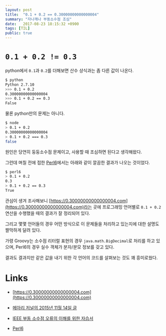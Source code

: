 ```yaml
---
layout: post
title:  "0.1 + 0.2 == 0.30000000000000004"
summary: "자나깨나 부동소수점 조심"
date:   2017-08-23 18:15:32 +0900
tags: [TIL]
public: true
---
```


# `0.1 + 0.2 != 0.3`

python에서 `0.1`과 `0.2`를 더해보면 산수 상식과는 좀 다른 값이 나온다.

```sh
$ python
Python 2.7.10
>>> 0.1 + 0.2
0.30000000000000004
>>> 0.1 + 0.2 == 0.3
False
```

물론 python만의 문제는 아니다.

```sh
$ node
> 0.1 + 0.2
0.30000000000000004
> 0.1 + 0.2 === 0.3
false
```

원인은 당연히 둥둥소수점 문제이고, 사용할 때 조심하면 된다고 생각해왔다.

그런데 며칠 전에 접한 [Perl6](https://perl6.org/)에서는 아래와 같이 깔끔한 결과가 나오는 것이었다.

```sh
$ perl6
> 0.1 + 0.2
0.3
> 0.1 + 0.2 == 0.3
True
```

관심이 생겨 조사해보니 [https://0.30000000000000004.com](https://0.30000000000000004.com)라는
곳에 프로그래밍 언어별로 `0.1 + 0.2` 연산을 수행했을 때의 결과가 잘 정리되어 있다.

그리고 몇몇 언어들의 경우 어떤 방식으로 이 문제들을 처리하고 있는지에 대한 설명도 짤막하게 달려 있다.

가령 Groovy는 소수점 리터럴 표현의 경우 `java.math.BigDecimal`로 처리를 하고 있으며,
Perl6의 경우 실수 객체가 분자/분모 정보를 갖고 있다.

결과도 결과지만 같은 값을 내기 위한 각 언어의 코드를 살펴보는 것도 꽤 흥미로웠다.

# Links

* [https://0.30000000000000004.com](https://0.30000000000000004.com)
* [메아리 저널의 2015년 11월 14일 글](http://j.mearie.org/post/133187760423/inaccuracy-and-inexactness-of-floating-point)
* [IEEE 부동 소수점 오류의 이해를 위한 자습서](https://support.microsoft.com/ko-kr/help/42980/-complete-tutorial-to-understand-ieee-floating-point-errors)

* [Perl6](https://perl6.org/)
